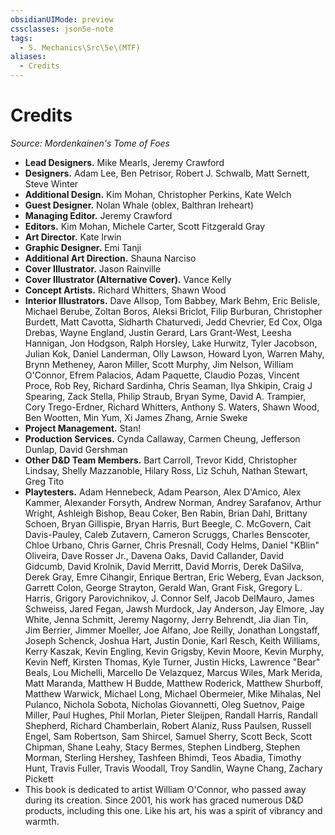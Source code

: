 ```yaml
---
obsidianUIMode: preview
cssclasses: json5e-note
tags:
  - 5. Mechanics\Src\5e\(MTF)
aliases:
  - Credits
---
```

# Credits
*Source: Mordenkainen's Tome of Foes* 

- **Lead Designers.** Mike Mearls, Jeremy Crawford  
- **Designers.** Adam Lee, Ben Petrisor, Robert J. Schwalb, Matt Sernett, Steve Winter  
- **Additional Design.** Kim Mohan, Christopher Perkins, Kate Welch  
- **Guest Designer.** Nolan Whale (oblex, Balthran Ireheart)  
- **Managing Editor.** Jeremy Crawford  
- **Editors.** Kim Mohan, Michele Carter, Scott Fitzgerald Gray  
- **Art Director.** Kate Irwin  
- **Graphic Designer.** Emi Tanji  
- **Additional Art Direction.** Shauna Narciso  
- **Cover Illustrator.** Jason Rainville  
- **Cover Illustrator (Alternative Cover).** Vance Kelly  
- **Concept Artists.** Richard Whitters, Shawn Wood  
- **Interior Illustrators.** Dave Allsop, Tom Babbey, Mark Behm, Eric Belisle, Michael Berube, Zoltan Boros, Aleksi Briclot, Filip Burburan, Christopher Burdett, Matt Cavotta, Sidharth Chaturvedi, Jedd Chevrier, Ed Cox, Olga Drebas, Wayne England, Justin Gerard, Lars Grant-West, Leesha Hannigan, Jon Hodgson, Ralph Horsley, Lake Hurwitz, Tyler Jacobson, Julian Kok, Daniel Landerman, Olly Lawson, Howard Lyon, Warren Mahy, Brynn Metheney, Aaron Miller, Scott Murphy, Jim Nelson, William O'Connor, Efrem Palacios, Adam Paquette, Claudio Pozas, Vincent Proce, Rob Rey, Richard Sardinha, Chris Seaman, Ilya Shkipin, Craig J Spearing, Zack Stella, Philip Straub, Bryan Syme, David A. Trampier, Cory Trego-Erdner, Richard Whitters, Anthony S. Waters, Shawn Wood, Ben Wootten, Min Yum, Xi James Zhang, Arnie Sweke  
- **Project Management.** Stan!  
- **Production Services.** Cynda Callaway, Carmen Cheung, Jefferson Dunlap, David Gershman  
- **Other D&D Team Members.** Bart Carroll, Trevor Kidd, Christopher Lindsay, Shelly Mazzanoble, Hilary Ross, Liz Schuh, Nathan Stewart, Greg Tito  
- **Playtesters.** Adam Hennebeck, Adam Pearson, Alex D'Amico, Alex Kammer, Alexander Forsyth, Andrew Norman, Andrey Sarafanov, Arthur Wright, Ashleigh Bishop, Beau Coker, Ben Rabin, Brian Dahl, Brittany Schoen, Bryan Gillispie, Bryan Harris, Burt Beegle, C. McGovern, Cait Davis-Pauley, Caleb Zutavern, Cameron Scruggs, Charles Benscoter, Chloe Urbano, Chris Garner, Chris Presnall, Cody Helms, Daniel "KBlin" Oliveira, Dave Rosser Jr., Davena Oaks, David Callander, David Gidcumb, David Krolnik, David Merritt, David Morris, Derek DaSilva, Derek Gray, Emre Cihangir, Enrique Bertran, Eric Weberg, Evan Jackson, Garrett Colon, George Strayton, Gerald Wan, Grant Fisk, Gregory L. Harris, Grigory Parovichnikov, J. Connor Self, Jacob DelMauro, James Schweiss, Jared Fegan, Jawsh Murdock, Jay Anderson, Jay Elmore, Jay White, Jenna Schmitt, Jeremy Nagorny, Jerry Behrendt, Jia Jian Tin, Jim Berrier, Jimmer Moeller, Joe Alfano, Joe Reilly, Jonathan Longstaff, Joseph Schenck, Joshua Hart, Justin Donie, Karl Resch, Keith Williams, Kerry Kaszak, Kevin Engling, Kevin Grigsby, Kevin Moore, Kevin Murphy, Kevin Neff, Kirsten Thomas, Kyle Turner, Justin Hicks, Lawrence "Bear" Beals, Lou Michelli, Marcello De Velazquez, Marcus Wiles, Mark Merida, Matt Maranda, Matthew H Budde, Matthew Roderick, Matthew Shurboff, Matthew Warwick, Michael Long, Michael Obermeier, Mike Mihalas, Nel Pulanco, Nichola Sobota, Nicholas Giovannetti, Oleg Suetnov, Paige Miller, Paul Hughes, Phil Morlan, Pieter Sleijpen, Randall Harris, Randall Shepherd, Richard Chamberlain, Robert Alaniz, Russ Paulsen, Russell Engel, Sam Robertson, Sam Shircel, Samuel Sherry, Scott Beck, Scott Chipman, Shane Leahy, Stacy Bermes, Stephen Lindberg, Stephen Morman, Sterling Hershey, Tashfeen Bhimdi, Teos Abadia, Timothy Hunt, Travis Fuller, Travis Woodall, Troy Sandlin, Wayne Chang, Zachary Pickett  
- This book is dedicated to artist William O'Connor, who passed away during its creation. Since 2001, his work has graced numerous D&D products, including this one. Like his art, his was a spirit of vibrancy and warmth.
